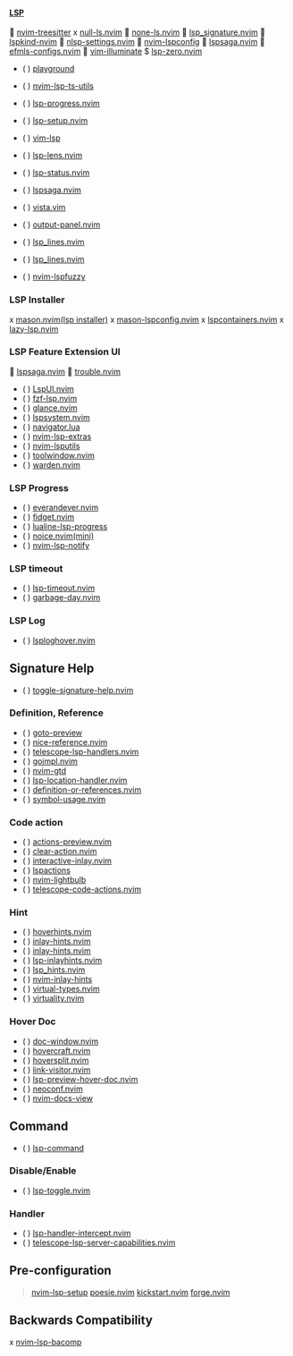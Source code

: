 #### [LSP](https://yutkat.github.io/my-neovim-pluginlist/#lsp)
 [nvim-treesitter](https://github.com/nvim-treesitter/nvim-treesitter)
x [null-ls.nvim](https://github.com/jose-elias-alvarez/null-ls.nvim)
 [none-ls.nvim](https://github.com/nvimtools/none-ls.nvim)
 [lsp_signature.nvim](https://github.com/ray-x/lsp_signature.nvim)
 [lspkind-nvim](https://github.com/onsails/lspkind-nvim)
 [nlsp-settings.nvim](https://github.com/tamago324/nlsp-settings.nvim)
 [nvim-lspconfig](https://github.com/neovim/nvim-lspconfig)
 [lspsaga.nvim](https://github.com/tami5/lspsaga.nvim)
 [efmls-configs.nvim]()
 [vim-illuminate]()
$ [lsp-zero.nvim](https://github.com/VonHeikemen/lsp-zero.nvim)
* ( ) [playground](https://github.com/nvim-treesitter/playground)
* ( ) [nvim-lsp-ts-utils](https://github.com/jose-elias-alvarez/nvim-lsp-ts-utils)
* ( ) [lsp-progress.nvim](https://github.com/linrongbin16/lsp-progress.nvim)
* ( ) [lsp-setup.nvim](https://github.com/junnplus/lsp-setup.nvim)
* ( ) [vim-lsp](https://github.com/prabirshrestha/vim-lsp)
* ( ) [lsp-lens.nvim](https://github.com/VidocqH/lsp-lens.nvim)
* ( ) [lsp-status.nvim](https://github.com/nvim-lua/lsp-status.nvim)
* ( ) [lspsaga.nvim](https://github.com/glepnir/lspsaga.nvim)

* ( ) [vista.vim](https://github.com/liuchengxu/vista.vim)
* ( ) [output-panel.nvim](https://github.com/mhanberg/output-panel.nvim)
* ( ) [lsp_lines.nvim](https://github.com/Maan2003/lsp_lines.nvim)
* ( ) [lsp_lines.nvim](https://git.sr.ht/~whynothugo/lsp_lines.nvim)
* ( ) [nvim-lspfuzzy](https://github.com/ojroques/nvim-lspfuzzy)
### LSP Installer
x [mason.nvim(lsp installer)](https://github.com/williamboman/mason.nvim)
x [mason-lspconfig.nvim](https://github.com/williamboman/mason-lspconfig.nvim)
x [lspcontainers.nvim](https://github.com/lspcontainers/lspcontainers.nvim)
x [lazy-lsp.nvim](https://github.com/dundalek/lazy-lsp.nvim)
### LSP Feature Extension UI
 [lspsaga.nvim](https://github.com/kkharji/lspsaga.nvim)
 [trouble.nvim](https://github.com/folke/trouble.nvim)
* ( ) [LspUI.nvim](https://github.com/jinzhongjia/LspUI.nvim)
* ( ) [fzf-lsp.nvim](https://github.com/gfanto/fzf-lsp.nvim)
* ( ) [glance.nvim](https://github.com/DNLHC/glance.nvim)
* ( ) [lspsystem.nvim](https://github.com/nvim-jo/lspsystem.nvim)
* ( ) [navigator.lua](https://github.com/ray-x/navigator.lua)
* ( ) [nvim-lsp-extras](https://github.com/seblj/nvim-lsp-extras)
* ( ) [nvim-lsputils](https://github.com/RishabhRD/nvim-lsputils)
* ( ) [toolwindow.nvim](https://github.com/EthanJWright/toolwindow.nvim)
* ( ) [warden.nvim](https://github.com/williamboman/warden.nvim)
### LSP Progress
* ( ) [everandever.nvim](https://github.com/davidosomething/everandever.nvim)
* ( ) [fidget.nvim](https://github.com/j-hui/fidget.nvim)
* ( ) [lualine-lsp-progress](https://github.com/arkav/lualine-lsp-progress)
* ( ) [noice.nvim(mini)](https://github.com/folke/noice.nvim)
* ( ) [nvim-lsp-notify](https://github.com/mrded/nvim-lsp-notify)
### LSP timeout
* ( ) [lsp-timeout.nvim](https://github.com/hinell/lsp-timeout.nvim)
* ( ) [garbage-day.nvim](https://github.com/Zeioth/garbage-day.nvim)
### LSP Log
* ( ) [lsploghover.nvim](https://github.com/WillLillis/lsploghover.nvim)

## Signature Help
* ( ) [toggle-signature-help.nvim](https://github.com/temchik00/toggle-signature-help.nvim)
### Definition, Reference
* ( ) [goto-preview](https://github.com/rmagatti/goto-preview)
* ( ) [nice-reference.nvim](https://github.com/wiliamks/nice-reference.nvim)
* ( ) [telescope-lsp-handlers.nvim](https://github.com/gbrlsnchs/telescope-lsp-handlers.nvim)
* ( ) [goimpl.nvim](https://github.com/edolphin-ydf/goimpl.nvim)
* ( ) [nvim-gtd](https://github.com/hrsh7th/nvim-gtd)
* ( ) [lsp-location-handler.nvim](https://github.com/Davidyz/lsp-location-handler.nvim)
* ( ) [definition-or-references.nvim](https://github.com/KostkaBrukowa/definition-or-references.nvim)
* ( ) [symbol-usage.nvim](https://github.com/Wansmer/symbol-usage.nvim)
### Code action
* ( ) [actions-preview.nvim](https://github.com/aznhe21/actions-preview.nvim)
* ( ) [clear-action.nvim](https://github.com/luckasRanarison/clear-action.nvim)
* ( ) [interactive-inlay.nvim](https://github.com/llllvvuu/interactive-inlay.nvim)
* ( ) [lspactions](https://github.com/RishabhRD/lspactions)
* ( ) [nvim-lightbulb](https://github.com/kosayoda/nvim-lightbulb)
* ( ) [telescope-code-actions.nvim](https://github.com/nyarthan/telescope-code-actions.nvim)

### Hint
* ( ) [hoverhints.nvim](https://github.com/soulis-1256/hoverhints.nvim)
* ( ) [inlay-hints.nvim](https://github.com/MysticalDevil/inlay-hints.nvim)
* ( ) [inlay-hints.nvim](https://github.com/simrat39/inlay-hints.nvim)
* ( ) [lsp-inlayhints.nvim](https://github.com/lvimuser/lsp-inlayhints.nvim)
* ( ) [lsp_hints.nvim](https://github.com/kazenix/lsp_hints.nvim)
* ( ) [nvim-inlay-hints](https://github.com/Daniel-Esteban/nvim-inlay-hints)
* ( ) [virtual-types.nvim](https://github.com/jubnzv/virtual-types.nvim)
* ( ) [virtuality.nvim](https://github.com/27justin/virtuality.nvim)

### Hover Doc
* ( ) [doc-window.nvim](https://github.com/resonyze/doc-window.nvim)
* ( ) [hovercraft.nvim](https://github.com/patrickpichler/hovercraft.nvim)
* ( ) [hoversplit.nvim](https://github.com/roobert/hoversplit.nvim)
* ( ) [link-visitor.nvim](https://github.com/xiyaowong/link-visitor.nvim)
* ( ) [lsp-preview-hover-doc.nvim](https://github.com/tamago324/lsp-preview-hover-doc.nvim)
* ( ) [neoconf.nvim](https://github.com/folke/neoconf.nvim)
* ( ) [nvim-docs-view](https://github.com/amrbashir/nvim-docs-view)
## Command
* ( ) [lsp-command](https://github.com/ii14/lsp-command)
### Disable/Enable
* ( ) [lsp-toggle.nvim](https://github.com/adoyle-h/lsp-toggle.nvim)
### Handler
* ( ) [lsp-handler-intercept.nvim](https://github.com/notomo/lsp-handler-intercept.nvim)
* ( ) [telescope-lsp-server-capabilities.nvim](https://github.com/IrisRainbow7/telescope-lsp-server-capabilities.nvim)
## Pre-configuration
> [nvim-lsp-setup](https://github.com/junnplus/nvim-lsp-setup)
> [poesie.nvim](https://github.com/phaazon/poesie.nvim)
> [kickstart.nvim](https://github.com/nvim-lua/kickstart.nvim)
> [forge.nvim](https://github.com/neph-iap/forge.nvim)
## Backwards Compatibility
x [nvim-lsp-bacomp](https://github.com/weilbith/nvim-lsp-bacomp)

